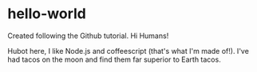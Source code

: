 # hello-world
Created following the Github tutorial.
Hi Humans!

Hubot here, I like Node.js and coffeescript (that's what I'm made of!).
I've had tacos on the moon and find them far superior to Earth tacos.
